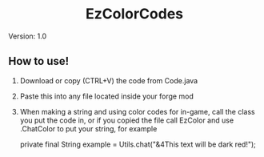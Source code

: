 <h1 align="center"> EzColorCodes </h1>

Version: 1.0

<h2 align="left"> How to use! </h2>

1) Download or copy (CTRL+V) the code from Code.java
2) Paste this into any file located inside your forge mod
3) When making a string and using color codes for in-game, call the class you put the code in, or if you copied the file call EzColor and use .ChatColor to put your string, for example

    private final String example = Utils.chat("&4This text will be dark red!");
